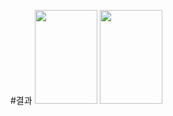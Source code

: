 #결과
<img src="https://user-images.githubusercontent.com/53690207/95541838-4f977a00-0a2f-11eb-8e97-96ab6e3535ac.png" width="100" height="150">
<img src="https://user-images.githubusercontent.com/53690207/95541865-65a53a80-0a2f-11eb-9056-50f2a03baaca.png" width="100" height="150">
